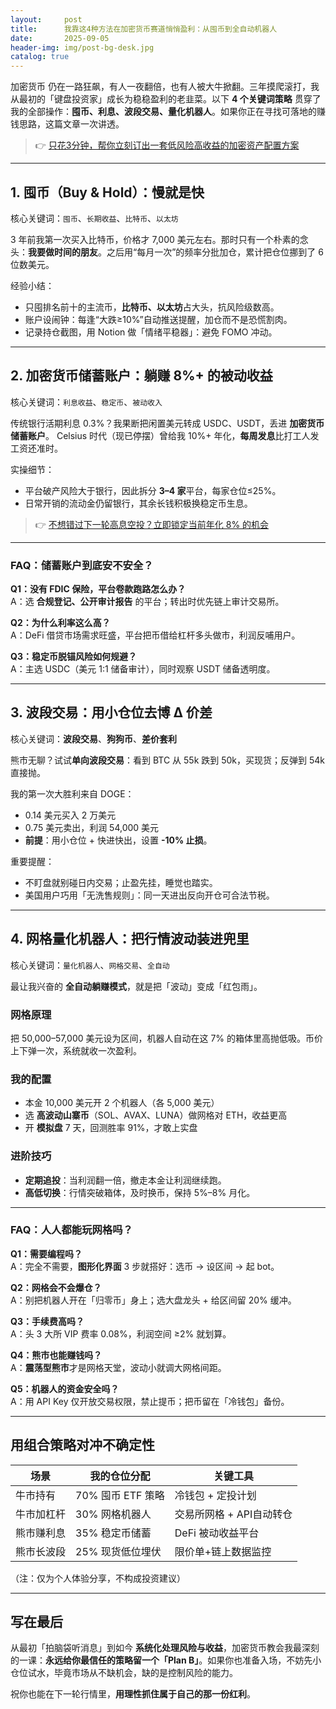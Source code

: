 ```yaml
---
layout:     post
title:      我靠这4种方法在加密货币赛道悄悄盈利：从囤币到全自动机器人
date:       2025-09-05
header-img: img/post-bg-desk.jpg
catalog: true
---
```


加密货币 仍在一路狂飙，有人一夜翻倍，也有人被大牛掀翻。三年摸爬滚打，我从最初的「键盘投资家」成长为稳稳盈利的老韭菜。以下 **4 个关键词策略** 贯穿了我的全部操作：**囤币、利息、波段交易、量化机器人**。如果你正在寻找可落地的赚钱思路，这篇文章一次讲透。  

> 👉 [只花3分钟，帮你立刻订出一套低风险高收益的加密资产配置方案](https://okxdog.com/)

---

## 1\. 囤币（Buy & Hold）：慢就是快

核心关键词：`囤币`、`长期收益`、`比特币`、`以太坊`

3 年前我第一次买入比特币，价格才 7,000 美元左右。那时只有一个朴素的念头：**我要做时间的朋友**。之后用“每月一次”的频率分批加仓，累计把仓位挪到了 6 位数美元。  

经验小结：  
- 只囤排名前十的主流币，**比特币、以太坊**占大头，抗风险级数高。  
- 账户设闹钟：每逢“大跌≥10%”自动推送提醒，加仓而不是恐慌割肉。  
- 记录持仓截图，用 Notion 做「情绪平稳器」：避免 FOMO 冲动。  

---

## 2\. 加密货币储蓄账户：躺赚 8%+ 的被动收益

核心关键词：`利息收益`、`稳定币`、`被动收入`

传统银行活期利息 0.3%？我果断把闲置美元转成 USDC、USDT，丢进 **加密货币储蓄账户**。 Celsius 时代（现已停摆）曾给我 10%+ 年化，**每周发息**比打工人发工资还准时。  

实操细节：  
- 平台破产风险大于银行，因此拆分 **3–4 家**平台，每家仓位≤25%。  
- 日常开销的流动金仍留银行，其余长钱积极换稳定币生息。  

> 👉 [不想错过下一轮高息空投？立即锁定当前年化 8% 的机会](https://okxdog.com/)

---

### FAQ：储蓄账户到底安不安全？

**Q1：没有 FDIC 保险，平台卷款跑路怎么办？**  
A：选 **合规登记、公开审计报告** 的平台；转出时优先链上审计交易所。  

**Q2：为什么利率这么高？**  
A：DeFi 借贷市场需求旺盛，平台把币借给杠杆多头做市，利润反哺用户。  

**Q3：稳定币脱锚风险如何规避？**  
A：主选 USDC（美元 1:1 储备审计），同时观察 USDT 储备透明度。  

---

## 3\. 波段交易：用小仓位去博 Δ 价差

核心关键词：**波段交易**、**狗狗币**、**差价套利**

熊市无聊？试试**单向波段交易**：看到 BTC 从 55k 跌到 50k，买现货；反弹到 54k 直接抛。  

我的第一次大胜利来自 DOGE：  
- 0.14 美元买入 2 万美元  
- 0.75 美元卖出，利润 54,000 美元  
- **前提**：用小仓位 + 快进快出，设置 **-10% 止损**。  

重要提醒：  
- 不盯盘就别碰日内交易；止盈先挂，睡觉也踏实。  
- 美国用户巧用「无洗售规则」：同一天进出反向开仓可合法节税。  

---

## 4\. 网格量化机器人：把行情波动装进兜里

核心关键词：`量化机器人`、`网格交易`、`全自动`

最让我兴奋的 **全自动躺赚模式**，就是把「波动」变成「红包雨」。  

### 网格原理  
把 50,000–57,000 美元设为区间，机器人自动在这 7% 的箱体里高抛低吸。币价上下弹一次，系统就收一次盈利。  

### 我的配置  
- 本金 10,000 美元开 2 个机器人（各 5,000 美元）  
- 选 **高波动山寨币**（SOL、AVAX、LUNA）做网格对 ETH，收益更高  
- 开 **模拟盘** 7 天，回测胜率 91%，才敢上实盘  

### 进阶技巧  
- **定期追投**：当利润翻一倍，撤走本金让利润继续跑。  
- **高低切换**：行情突破箱体，及时换币，保持 5%–8% 月化。  

---

### FAQ：人人都能玩网格吗？

**Q1：需要编程吗？**  
A：完全不需要，**图形化界面** 3 步就搭好：选币 → 设区间 → 起 bot。  

**Q2：网格会不会爆仓？**  
A：别把机器人开在「归零币」身上；选大盘龙头 + 给区间留 20% 缓冲。  

**Q3：手续费高吗？**  
A：头 3 大所 VIP 费率 0.08%，利润空间 ≥2% 就划算。  

**Q4：熊市也能赚钱吗？**  
A：**震荡型熊市**才是网格天堂，波动小就调大网格间距。  

**Q5：机器人的资金安全吗？**  
A：用 API Key 仅开放交易权限，禁止提币；把币留在「冷钱包」备份。  

---

## 用组合策略对冲不确定性  

| 场景                        | 我的仓位分配             | 关键工具                     |
|-----------------------------|--------------------------|------------------------------|
| 牛市持有                    | 70% 囤币 ETF 策略        | 冷钱包 + 定投计划            |
| 牛市加杠杆                  | 30% 网格机器人           | 交易所网格 + API自动转仓     |
| 熊市赚利息                  | 35% 稳定币储蓄           | DeFi 被动收益平台            |
| 熊市长波段                  | 25% 现货低位埋伏         | 限价单+链上数据监控          |

（注：仅为个人体验分享，不构成投资建议）

---

## 写在最后  

从最初「拍脑袋听消息」到如今 **系统化处理风险与收益**，加密货币教会我最深刻的一课：**永远给你最信任的策略留一个「Plan B」**。如果你也准备入场，不妨先小仓位试水，毕竟市场从不缺机会，缺的是控制风险的能力。

祝你也能在下一轮行情里，**用理性抓住属于自己的那一份红利**。